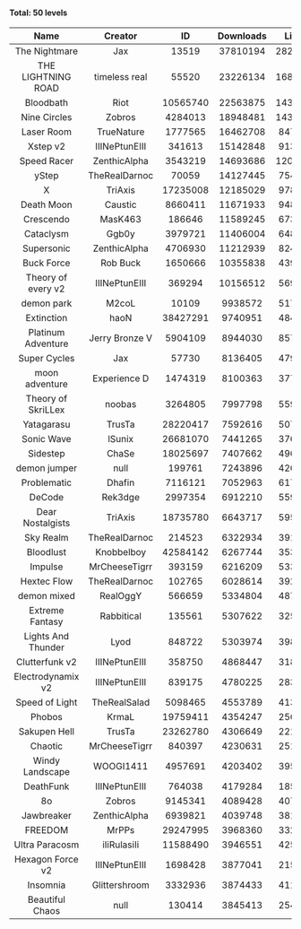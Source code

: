#### Total: 50 levels

| Name | Creator | ID | Downloads | Likes |
|:---:|:---:|:---:|:---:|:---:|
| The Nightmare | Jax | 13519 | 37810194 | 2820583
| THE LIGHTNING ROAD | timeless real | 55520 | 23226134 | 1684659
| Bloodbath | Riot | 10565740 | 22563875 | 1435794
| Nine Circles | Zobros | 4284013 | 18948481 | 1438924
| Laser Room | TrueNature | 1777565 | 16462708 | 847374
| Xstep v2 | IIINePtunEIII | 341613 | 15142848 | 913336
| Speed Racer | ZenthicAlpha | 3543219 | 14693686 | 1207757
| yStep | TheRealDarnoc | 70059 | 14127445 | 754495
| X | TriAxis | 17235008 | 12185029 | 978783
| Death Moon  | Caustic | 8660411 | 11671933 | 948011
| Crescendo | MasK463 | 186646 | 11589245 | 673896
| Cataclysm | Ggb0y | 3979721 | 11406004 | 648044
| Supersonic | ZenthicAlpha | 4706930 | 11212939 | 824245
| Buck Force | Rob Buck | 1650666 | 10355838 | 439362
| Theory of every v2 | IIINePtunEIII | 369294 | 10156512 | 569568
| demon park | M2coL | 10109 | 9938572 | 517340
| Extinction | haoN | 38427291 | 9740951 | 484758
| Platinum Adventure | Jerry Bronze V | 5904109 | 8944030 | 857258
| Super Cycles | Jax | 57730 | 8136405 | 479180
| moon adventure | Experience D | 1474319 | 8100363 | 377644
| Theory of SkriLLex | noobas | 3264805 | 7997798 | 559934
| Yatagarasu  | TrusTa | 28220417 | 7592616 | 507982
| Sonic Wave | lSunix | 26681070 | 7441265 | 376860
| Sidestep | ChaSe | 18025697 | 7407662 | 496175
| demon jumper | null | 199761 | 7243896 | 426972
| Problematic | Dhafin | 7116121 | 7052963 | 617775
| DeCode | Rek3dge | 2997354 | 6912210 | 559834
| Dear Nostalgists | TriAxis | 18735780 | 6643717 | 595725
| Sky Realm | TheRealDarnoc | 214523 | 6322934 | 391666
| Bloodlust | Knobbelboy | 42584142 | 6267744 | 353451
| Impulse | MrCheeseTigrr | 393159 | 6216209 | 533168
| Hextec Flow | TheRealDarnoc | 102765 | 6028614 | 392440
| demon mixed | RealOggY | 566659 | 5334804 | 487326
| Extreme Fantasy | Rabbitical | 135561 | 5307622 | 325546
| Lights And Thunder | Lyod | 848722 | 5303974 | 398061
| Clutterfunk v2 | IIINePtunEIII | 358750 | 4868447 | 318948
| Electrodynamix v2 | IIINePtunEIII | 839175 | 4780225 | 283872
| Speed of Light | TheRealSalad | 5098465 | 4553789 | 413120
| Phobos | KrmaL | 19759411 | 4354247 | 256577
| Sakupen Hell | TrusTa | 23262780 | 4306649 | 221983
| Chaotic | MrCheeseTigrr | 840397 | 4230631 | 251734
| Windy Landscape | WOOGI1411 | 4957691 | 4203402 | 395391
| DeathFunk | IIINePtunEIII | 764038 | 4179284 | 185765
| 8o | Zobros | 9145341 | 4089428 | 407436
| Jawbreaker | ZenthicAlpha | 6939821 | 4039748 | 381911
| FREEDOM | MrPPs | 29247995 | 3968360 | 332007
| Ultra Paracosm | iIiRulasiIi | 11588490 | 3946551 | 425063
| Hexagon Force v2 | IIINePtunEIII | 1698428 | 3877041 | 215277
| Insomnia | Glittershroom | 3332936 | 3874433 | 411175
| Beautiful Chaos | null | 130414 | 3845413 | 254405
